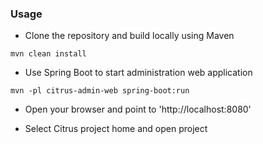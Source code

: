 ### Usage

* Clone the repository and build locally using Maven

```mvn clean install```

* Use Spring Boot to start administration web application

```mvn -pl citrus-admin-web spring-boot:run```

* Open your browser and point to 'http://localhost:8080'

* Select Citrus project home and open project